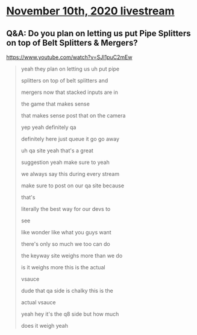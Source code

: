 # [November 10th, 2020 livestream](../2020-11-10.md)
## Q&A: Do you plan on letting us put Pipe Splitters on top of Belt Splitters & Mergers?
https://www.youtube.com/watch?v=SJI1puC2mEw
> yeah they plan on letting us uh put pipe
> 
> splitters on top of belt splitters and
> 
> mergers now that stacked inputs are in
> 
> the game that makes sense
> 
> that makes sense post that on the camera
> 
> yep yeah definitely qa
> 
> definitely here just queue it go go away
> 
> uh qa site yeah that's a great
> 
> suggestion yeah make sure to yeah
> 
> we always say this during every stream
> 
> make sure to post on our qa site because
> 
> that's
> 
> literally the best way for our devs to
> 
> see
> 
> like wonder like what you guys want
> 
> there's only so much we too can do
> 
> the keyway site weighs more than we do
> 
> is it weighs more this is the actual
> 
> vsauce
> 
> dude that qa side is chalky this is the
> 
> actual vsauce
> 
> yeah hey it's the q8 side but how much
> 
> does it weigh yeah
> 
